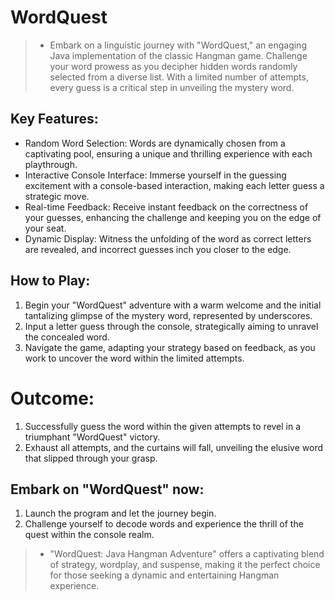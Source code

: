 # WordQuest

> * Embark on a linguistic journey with "WordQuest," an engaging Java implementation of the classic Hangman game. Challenge your word prowess as you decipher hidden words randomly selected from a diverse list. With a limited number of attempts, every guess is a critical step in unveiling the mystery word.

## Key Features:
* Random Word Selection: Words are dynamically chosen from a captivating pool, ensuring a unique and thrilling experience with each playthrough.
* Interactive Console Interface: Immerse yourself in the guessing excitement with a console-based interaction, making each letter guess a strategic move.
* Real-time Feedback: Receive instant feedback on the correctness of your guesses, enhancing the challenge and keeping you on the edge of your seat.
* Dynamic Display: Witness the unfolding of the word as correct letters are revealed, and incorrect guesses inch you closer to the edge.

## How to Play:
1. Begin your "WordQuest" adventure with a warm welcome and the initial tantalizing glimpse of the mystery word, represented by underscores.
1. Input a letter guess through the console, strategically aiming to unravel the concealed word.
1. Navigate the game, adapting your strategy based on feedback, as you work to uncover the word within the limited attempts.

# Outcome:
1. Successfully guess the word within the given attempts to revel in a triumphant "WordQuest" victory.
1. Exhaust all attempts, and the curtains will fall, unveiling the elusive word that slipped through your grasp.

## Embark on "WordQuest" now:
1. Launch the program and let the journey begin.
1. Challenge yourself to decode words and experience the thrill of the quest within the console realm.

> * "WordQuest: Java Hangman Adventure" offers a captivating blend of strategy, wordplay, and suspense, making it the perfect choice for those seeking a dynamic and entertaining Hangman experience.
